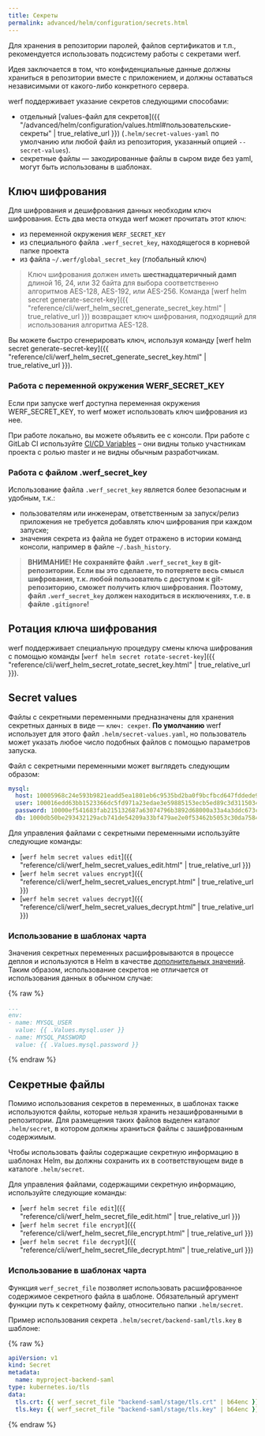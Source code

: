 ```yaml
---
title: Секреты
permalink: advanced/helm/configuration/secrets.html
---
```


Для хранения в репозитории паролей, файлов сертификатов и т.п., рекомендуется использовать подсистему работы с секретами werf.

Идея заключается в том, что конфиденциальные данные должны храниться в репозитории вместе с приложением, и должны оставаться независимыми от какого-либо конкретного сервера.

werf поддерживает указание секретов следующими способами:
 - отдельный [values-файл для секретов]({{ "/advanced/helm/configuration/values.html#пользовательские-секреты" | true_relative_url }}) (`.helm/secret-values-yaml` по умолчанию или любой файл из репозитория, указанный опцией `--secret-values`).
 - секретные файлы — закодированные файлы в сыром виде без yaml, могут быть использованы в шаблонах.

## Ключ шифрования

Для шифрования и дешифрования данных необходим ключ шифрования. Есть два места откуда werf может прочитать этот ключ:
* из переменной окружения `WERF_SECRET_KEY`
* из специального файла `.werf_secret_key`, находящегося в корневой папке проекта
* из файла `~/.werf/global_secret_key` (глобальный ключ)

> Ключ шифрования должен иметь **шестнадцатеричный дамп** длиной 16, 24, или 32 байта для выбора соответственно алгоритмов AES-128, AES-192, или AES-256. Команда [werf helm secret generate-secret-key]({{ "reference/cli/werf_helm_secret_generate_secret_key.html" | true_relative_url }}) возвращает ключ шифрования, подходящий для использования алгоритма AES-128.

Вы можете быстро сгенерировать ключ, используя команду [werf helm secret generate-secret-key]({{ "reference/cli/werf_helm_secret_generate_secret_key.html" | true_relative_url }}).
### Работа с переменной окружения WERF_SECRET_KEY

Если при запуске werf доступна переменная окружения WERF_SECRET_KEY, то werf может использовать ключ шифрования из нее.

При работе локально, вы можете объявить ее с консоли. При работе с GitLab CI используйте [CI/CD Variables](https://docs.gitlab.com/ee/ci/variables/#variables) – они видны только участникам проекта с ролью master и не видны обычным разработчикам.

### Работа с файлом .werf_secret_key

Использование файла `.werf_secret_key` является более безопасным и удобным, т.к.:
* пользователям или инженерам, ответственным за запуск/релиз приложения не требуется добавлять ключ шифрования при каждом запуске;
* значения секрета из файла не будет отражено в истории команд консоли, например в файле `~/.bash_history`.

> **ВНИМАНИЕ! Не сохраняйте файл `.werf_secret_key` в git-репозитории. Если вы это сделаете, то потеряете весь смысл шифрования, т.к. любой пользователь с доступом к git-репозиторию, сможет получить ключ шифрования. Поэтому, файл `.werf_secret_key` должен находиться в исключениях, т.е. в файле `.gitignore`!**

## Ротация ключа шифрования

werf поддерживает специальную процедуру смены ключа шифрования с помощью команды [`werf helm secret rotate-secret-key`]({{ "reference/cli/werf_helm_secret_rotate_secret_key.html" | true_relative_url }}).

## Secret values

Файлы с секретными переменными предназначены для хранения секретных данных в виде — `ключ: секрет`. **По умолчанию** werf использует для этого файл `.helm/secret-values.yaml`, но пользователь может указать любое число подобных файлов с помощью параметров запуска.

Файл с секретными переменными может выглядеть следующим образом:
```yaml
mysql:
  host: 10005968c24e593b9821eadd5ea1801eb6c9535bd2ba0f9bcfbcd647fddede9da0bf6e13de83eb80ebe3cad4
  user: 100016edd63bb1523366dc5fd971a23edae3e59885153ecb5ed89c3d31150349a4ff786760c886e5c0293990
  password: 10000ef541683fab215132687a63074796b3892d68000a33a4a3ddc673c3f4de81990ca654fca0130f17
  db: 1000db50be293432129acb741de54209a33bf479ae2e0f53462b5053c30da7584e31a589f5206cfa4a8e249d20
```

Для управления файлами с секретными переменными используйте следующие команды:
- [`werf helm secret values edit`]({{ "reference/cli/werf_helm_secret_values_edit.html" | true_relative_url }})
- [`werf helm secret values encrypt`]({{ "reference/cli/werf_helm_secret_values_encrypt.html" | true_relative_url }})
- [`werf helm secret values decrypt`]({{ "reference/cli/werf_helm_secret_values_decrypt.html" | true_relative_url }})

### Использование в шаблонах чарта

Значения секретных переменных расшифровываются в процессе деплоя и используются в Helm в качестве [дополнительных значений](https://helm.sh/docs/chart_template_guide/values_files/). Таким образом, использование секретов не отличается от использования данных в обычном случае:

{% raw %}
```yaml
...
env:
- name: MYSQL_USER
  value: {{ .Values.mysql.user }}
- name: MYSQL_PASSWORD
  value: {{ .Values.mysql.password }}
```
{% endraw %}

## Секретные файлы

Помимо использования секретов в переменных, в шаблонах также используются файлы, которые нельзя хранить незашифрованными в репозитории. Для размещения таких файлов выделен каталог `.helm/secret`, в котором должны храниться файлы с зашифрованным содержимым.

Чтобы использовать файлы содержащие секретную информацию в шаблонах Helm, вы должны сохранить их в соответствующем виде в каталоге `.helm/secret`.

Для управления файлами, содержащими секретную информацию, используйте следующие команды:
 - [`werf helm secret file edit`]({{ "reference/cli/werf_helm_secret_file_edit.html" | true_relative_url }})
 - [`werf helm secret file encrypt`]({{ "reference/cli/werf_helm_secret_file_encrypt.html" | true_relative_url }})
 - [`werf helm secret file decrypt`]({{ "reference/cli/werf_helm_secret_file_decrypt.html" | true_relative_url }})


### Использование в шаблонах чарта

<!-- Move to reference -->

Функция `werf_secret_file` позволяет использовать расшифрованное содержимое секретного файла в шаблоне. Обязательный аргумент функции путь к секретному файлу, относительно папки `.helm/secret`.

Пример использования секрета `.helm/secret/backend-saml/tls.key` в шаблоне:

{% raw %}
```yaml
apiVersion: v1
kind: Secret
metadata:
  name: myproject-backend-saml
type: kubernetes.io/tls
data:
  tls.crt: {{ werf_secret_file "backend-saml/stage/tls.crt" | b64enc }}
  tls.key: {{ werf_secret_file "backend-saml/stage/tls.key" | b64enc }}
```
{% endraw %}

